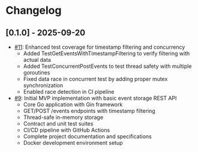 # Changelog

## [0.1.0] - 2025-09-20
- [#11](https://github.com/kwila-cloud/simple-sync/pull/11): Enhanced test coverage for timestamp filtering and concurrency
  - Added TestGetEventsWithTimestampFiltering to verify filtering with actual data
  - Added TestConcurrentPostEvents to test thread safety with multiple goroutines
  - Fixed data race in concurrent test by adding proper mutex synchronization
  - Enabled race detection in CI pipeline
- [#9](https://github.com/kwila-cloud/simple-sync/pull/9): Initial MVP implementation with basic event storage REST API
  - Core Go application with Gin framework
  - GET/POST /events endpoints with timestamp filtering
  - Thread-safe in-memory storage
  - Contract and unit test suites
  - CI/CD pipeline with GitHub Actions
  - Complete project documentation and specifications
  - Docker development environment setup
